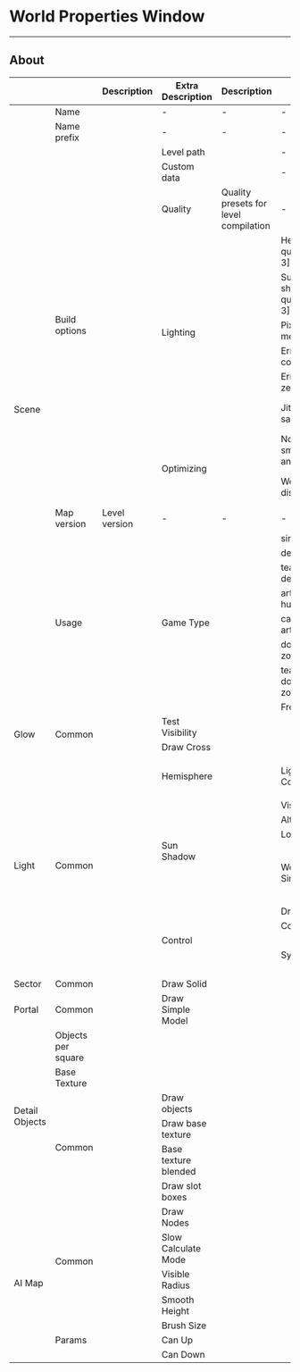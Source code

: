 # World Properties Window

___

## About

<table><thead>
  <tr>
    <th></th>
    <th></th>
    <th>Description</th>
    <th>Extra Description</th>
    <th>Description</th>
    <th>Extra</th>
    <th>Extra Description</th>
    <th>Extra</th>
    <th>Extra Description</th>
  </tr></thead>
<tbody>
  <tr>
    <td rowspan="22">Scene</td>
    <td>Name</td>
    <td></td>
    <td>-</td>
    <td>-</td>
    <td>-</td>
    <td>-</td>
    <td>-</td>
    <td>-</td>
  </tr>
  <tr>
    <td>Name prefix</td>
    <td></td>
    <td>-</td>
    <td>-</td>
    <td>-</td>
    <td>-</td>
    <td>-</td>
    <td>-</td>
  </tr>
  <tr>
    <td rowspan="11">Build options</td>
    <td rowspan="11"></td>
    <td>Level path</td>
    <td></td>
    <td>-</td>
    <td>-</td>
    <td>-</td>
    <td>-</td>
  </tr>
  <tr>
    <td>Custom data</td>
    <td></td>
    <td>-</td>
    <td>-</td>
    <td>-</td>
    <td>-</td>
  </tr>
  <tr>
    <td>Quality</td>
    <td>Quality presets for level compilation</td>
    <td>-</td>
    <td>-</td>
    <td>-</td>
    <td>-</td>
  </tr>
  <tr>
    <td rowspan="6">Lighting</td>
    <td rowspan="6"></td>
    <td>Hemisphere quality [0 - 3]</td>
    <td>Quality of Hemisphere lighting</td>
    <td>-</td>
    <td>-</td>
  </tr>
  <tr>
    <td>Sun shadow quality [0 - 3]</td>
    <td>Quality of sun shadows</td>
    <td>-</td>
    <td>-</td>
  </tr>
  <tr>
    <td>Pixel per meter</td>
    <td></td>
    <td>-</td>
    <td>-</td>
  </tr>
  <tr>
    <td>Error (LM collapsing)</td>
    <td></td>
    <td>-</td>
    <td>-</td>
  </tr>
  <tr>
    <td>Error (LM zero)</td>
    <td></td>
    <td>-</td>
    <td>-</td>
  </tr>
  <tr>
    <td>Jitter samples</td>
    <td>Number of jittering samples</td>
    <td>-</td>
    <td>-</td>
  </tr>
  <tr>
    <td rowspan="2">Optimizing</td>
    <td rowspan="2"></td>
    <td>Normal smooth angle</td>
    <td></td>
    <td>-</td>
    <td>-</td>
  </tr>
  <tr>
    <td>Weld distance</td>
    <td>Vertex welding distance</td>
    <td>-</td>
    <td>-</td>
  </tr>
  <tr>
    <td>Map version</td>
    <td>Level version</td>
    <td>-</td>
    <td>-</td>
    <td>-</td>
    <td>-</td>
    <td>-</td>
    <td>-</td>
  </tr>
  <tr>
    <td rowspan="8">Usage</td>
    <td rowspan="8"></td>
    <td rowspan="8">Game Type</td>
    <td rowspan="8"></td>
    <td>single</td>
    <td></td>
    <td>-</td>
    <td>-</td>
  </tr>
  <tr>
    <td>deatmatch</td>
    <td></td>
    <td>-</td>
    <td>-</td>
  </tr>
  <tr>
    <td>team deathmatch</td>
    <td></td>
    <td>-</td>
    <td>-</td>
  </tr>
  <tr>
    <td>artefact hunt</td>
    <td></td>
    <td>-</td>
    <td>-</td>
  </tr>
  <tr>
    <td>capture the artefact</td>
    <td></td>
    <td>-</td>
    <td>-</td>
  </tr>
  <tr>
    <td>domination zone</td>
    <td></td>
    <td>-</td>
    <td>-</td>
  </tr>
  <tr>
    <td>team domination zone</td>
    <td></td>
    <td>-</td>
    <td>-</td>
  </tr>
  <tr>
    <td>Free MP</td>
    <td></td>
    <td>-</td>
    <td>-</td>
  </tr>
  <tr>
    <td rowspan="2">Glow</td>
    <td rowspan="2">Common</td>
    <td rowspan="2"></td>
    <td>Test Visibility</td>
    <td></td>
    <td></td>
    <td></td>
    <td></td>
    <td></td>
  </tr>
  <tr>
    <td>Draw Cross</td>
    <td></td>
    <td></td>
    <td></td>
    <td></td>
    <td></td>
  </tr>
  <tr>
    <td rowspan="13">Light</td>
    <td rowspan="13">Common</td>
    <td rowspan="13"></td>
    <td rowspan="3">Hemisphere</td>
    <td rowspan="3"></td>
    <td rowspan="3">Light Control</td>
    <td rowspan="3"></td>
    <td>$static</td>
    <td></td>
  </tr>
  <tr>
    <td>$hemi</td>
    <td></td>
  </tr>
  <tr>
    <td>$sun</td>
    <td></td>
  </tr>
  <tr>
    <td rowspan="5">Sun Shadow</td>
    <td rowspan="5"></td>
    <td>Visible</td>
    <td></td>
    <td></td>
    <td></td>
  </tr>
  <tr>
    <td>Altitude</td>
    <td></td>
    <td></td>
    <td></td>
  </tr>
  <tr>
    <td>Longitude</td>
    <td></td>
    <td></td>
    <td></td>
  </tr>
  <tr>
    <td rowspan="2">Weather Simulation</td>
    <td rowspan="2"></td>
    <td>Use Sun Dir</td>
    <td></td>
  </tr>
  <tr>
    <td>Use Hemi</td>
    <td></td>
  </tr>
  <tr>
    <td rowspan="5">Control</td>
    <td rowspan="5"></td>
    <td>Draw Name</td>
    <td></td>
    <td></td>
    <td></td>
  </tr>
  <tr>
    <td>Count</td>
    <td></td>
    <td></td>
    <td></td>
  </tr>
  <tr>
    <td rowspan="3">System</td>
    <td rowspan="3"></td>
    <td>$static</td>
    <td></td>
  </tr>
  <tr>
    <td>$hemi</td>
    <td></td>
  </tr>
  <tr>
    <td>$sun</td>
    <td></td>
  </tr>
  <tr>
    <td>Sector</td>
    <td>Common</td>
    <td></td>
    <td>Draw Solid</td>
    <td></td>
    <td></td>
    <td></td>
    <td></td>
    <td></td>
  </tr>
  <tr>
    <td>Portal</td>
    <td>Common</td>
    <td></td>
    <td>Draw Simple Model</td>
    <td></td>
    <td></td>
    <td></td>
    <td></td>
    <td></td>
  </tr>
  <tr>
    <td rowspan="6">Detail Objects</td>
    <td>Objects per square</td>
    <td></td>
    <td></td>
    <td></td>
    <td></td>
    <td></td>
    <td></td>
    <td></td>
  </tr>
  <tr>
    <td>Base Texture</td>
    <td></td>
    <td></td>
    <td></td>
    <td></td>
    <td></td>
    <td></td>
    <td></td>
  </tr>
  <tr>
    <td rowspan="4">Common</td>
    <td rowspan="4"></td>
    <td>Draw objects</td>
    <td></td>
    <td></td>
    <td></td>
    <td></td>
    <td></td>
  </tr>
  <tr>
    <td>Draw base texture</td>
    <td></td>
    <td></td>
    <td></td>
    <td></td>
    <td></td>
  </tr>
  <tr>
    <td>Base texture blended</td>
    <td></td>
    <td></td>
    <td></td>
    <td></td>
    <td></td>
  </tr>
  <tr>
    <td>Draw slot boxes</td>
    <td></td>
    <td></td>
    <td></td>
    <td></td>
    <td></td>
  </tr>
  <tr>
    <td rowspan="7">AI Map</td>
    <td rowspan="4">Common</td>
    <td rowspan="7"></td>
    <td>Draw Nodes</td>
    <td></td>
    <td></td>
    <td></td>
    <td></td>
    <td></td>
  </tr>
  <tr>
    <td>Slow Calculate Mode</td>
    <td></td>
    <td></td>
    <td></td>
    <td></td>
    <td></td>
  </tr>
  <tr>
    <td>Visible Radius</td>
    <td></td>
    <td></td>
    <td></td>
    <td></td>
    <td></td>
  </tr>
  <tr>
    <td>Smooth Height</td>
    <td></td>
    <td></td>
    <td></td>
    <td></td>
    <td></td>
  </tr>
  <tr>
    <td rowspan="3">Params</td>
    <td>Brush Size</td>
    <td></td>
    <td></td>
    <td></td>
    <td></td>
    <td></td>
  </tr>
  <tr>
    <td>Can Up</td>
    <td></td>
    <td></td>
    <td></td>
    <td></td>
    <td></td>
  </tr>
  <tr>
    <td>Can Down</td>
    <td></td>
    <td></td>
    <td></td>
    <td></td>
    <td></td>
  </tr>
</tbody></table>
